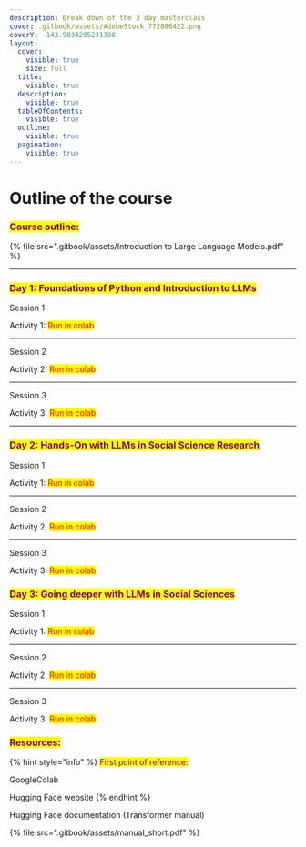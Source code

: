 ```yaml
---
description: Break down of the 3 day masterclass
cover: .gitbook/assets/AdobeStock_772886422.png
coverY: -143.9034205231388
layout:
  cover:
    visible: true
    size: full
  title:
    visible: true
  description:
    visible: true
  tableOfContents:
    visible: true
  outline:
    visible: true
  pagination:
    visible: true
---
```


# Outline of the course

### <mark style="color:purple;">Course outline:</mark>

{% file src=".gitbook/assets/Introduction to Large Language Models.pdf" %}

***

### <mark style="color:purple;">Day 1: Foundations of Python and Introduction to LLMs</mark>

Session 1

Activity 1: <mark style="color:red;">Run in colab</mark>

***

Session 2

Activity 2: <mark style="color:red;">Run in colab</mark>

***

Session 3

Activity 3: <mark style="color:red;">Run in colab</mark>

***

### <mark style="color:purple;">Day 2: Hands-On with LLMs in Social Science Research</mark>

Session 1

Activity 1: <mark style="color:red;">Run in colab</mark>

***

Session 2

Activity 2: <mark style="color:red;">Run in colab</mark>

***

Session 3

Activity 3: <mark style="color:red;">Run in colab</mark>

### <mark style="color:purple;">Day 3: Going deeper with LLMs in Social Sciences</mark>

Session 1

Activity 1: <mark style="color:red;">Run in colab</mark>

***

Session 2

Activity 2: <mark style="color:red;">Run in colab</mark>

***

Session 3

Activity 3: <mark style="color:red;">Run in colab</mark>

### <mark style="color:purple;">Resources:</mark>

{% hint style="info" %}
<mark style="color:purple;">First point of reference:</mark>

GoogleColab

Hugging Face website
{% endhint %}





Hugging Face documentation (Transformer manual)

{% file src=".gitbook/assets/manual_short.pdf" %}



